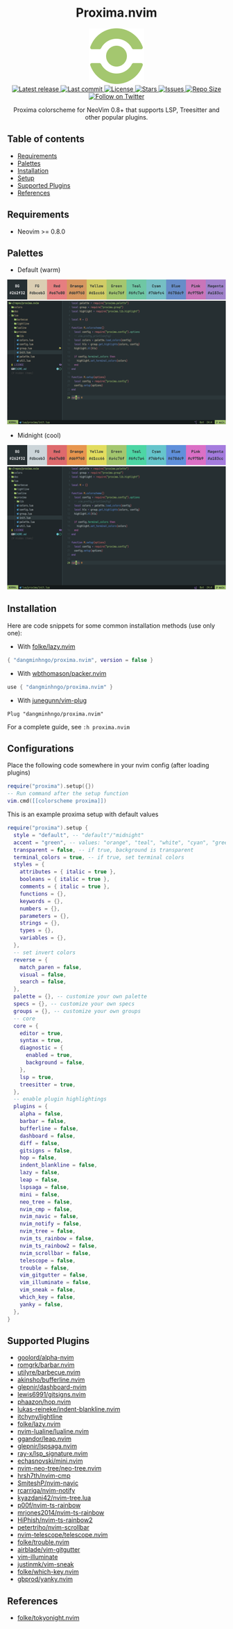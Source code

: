 <h1 align="center">Proxima.nvim</h1>

<div align="center">
  <img src="https://github.com/dangminhngo/proxima.nvim/blob/main/media/logo.png" width="128px" />
</div>

<div align="center">
    <a href="https://github.com/dangminhngo/proxima.nvim/releases/latest">
      <img alt="Latest release" src="https://img.shields.io/github/v/release/dangminhngo/proxima.nvim?style=for-the-badge&logo=starship&color=C9CBFF&logoColor=D9E0EE&labelColor=302D41&include_prerelease&sort=semver" />
    </a>
    <a href="https://github.com/dangminhngo/proxima.nvim/pulse">
      <img alt="Last commit" src="https://img.shields.io/github/last-commit/dangminhngo/proxima.nvim?style=for-the-badge&logo=starship&color=8bd5ca&logoColor=D9E0EE&labelColor=302D41"/>
    </a>
    <a href="https://github.com/dangminhngo/proxima.nvim/blob/main/LICENSE">
      <img alt="License" src="https://img.shields.io/github/license/dangminhngo/proxima.nvim?style=for-the-badge&logo=starship&color=ee999f&logoColor=D9E0EE&labelColor=302D41" />
    </a>
    <a href="https://github.com/dangminhngo/proxima.nvim/stargazers">
      <img alt="Stars" src="https://img.shields.io/github/stars/dangminhngo/proxima.nvim?style=for-the-badge&logo=starship&color=c69ff5&logoColor=D9E0EE&labelColor=302D41" />
    </a>
    <a href="https://github.com/dangminhngo/proxima.nvim/issues">
      <img alt="Issues" src="https://img.shields.io/github/issues/dangminhngo/proxima.nvim?style=for-the-badge&logo=bilibili&color=F5E0DC&logoColor=D9E0EE&labelColor=302D41" />
    </a>
    <a href="https://github.com/dangminhngo/proxima.nvim">
      <img alt="Repo Size" src="https://img.shields.io/github/repo-size/dangminhngo/proxima.nvim?color=%23DDB6F2&label=SIZE&logo=codesandbox&style=for-the-badge&logoColor=D9E0EE&labelColor=302D41" />
    </a>
    <a href="https://twitter.com/intent/follow?screen_name=dangminhngo">
      <img alt="Follow on Twitter" src="https://img.shields.io/twitter/follow/dangminhngo?style=for-the-badge&logo=twitter&color=8aadf3&logoColor=D9E0EE&labelColor=302D41" />
    </a>
</div>

<p align="center">
  Proxima colorscheme for NeoVim 0.8+ that supports LSP, Treesitter and other popular plugins.
</p>



## Table of contents

- [Requirements](#requirements)
- [Palettes](#palettes)
- [Installation](#Installation)
- [Setup](#setup)
- [Supported Plugins](#supported-plugins)
- [References](#references)

## Requirements

- Neovim >= 0.8.0

## Palettes

- Default (warm)

<div align="center">
  <img 
    src="https://github.com/dangminhngo/proxima.nvim/blob/main/media/default-palette.png"
    alt="Default Palette"
  />
</div>

<div align="center">
  <img src="https://github.com/dangminhngo/proxima.nvim/blob/main/media/default.png" />
</div>

- Midnight (cool)

<div align="center">
  <img 
    src="https://github.com/dangminhngo/proxima.nvim/blob/main/media/midnight-palette.png"
    alt="Midnight Palette"
  />
</div>

<div align="center">
  <img src="https://github.com/dangminhngo/proxima.nvim/blob/main/media/midnight.png" />
</div>

## Installation

Here are code snippets for some common installation methods (use only one):

- With [folke/lazy.nvim](https://github.com/folke/lazy.nvim)

```lua
{ "dangminhngo/proxima.nvim", version = false }
```

- With [wbthomason/packer.nvim](https://github.com/wbthomason/packer.nvim)
```lua
use { "dangminhngo/proxima.nvim" }
```

- With [junegunn/vim-plug](https://github.com/junegunn/vim-plug)
```vim
Plug "dangminhngo/proxima.nvim"
```

For a complete guide, see ```:h proxima.nvim```

## Configurations

Place the following code somewhere in your nvim config (after loading plugins)

```lua
require("proxima").setup({})
-- Run command after the setup function
vim.cmd([[colorscheme proxima]])
``` 

This is an example proxima setup with default values

```lua
require("proxima").setup {
  style = "default", -- "default"/"midnight"
  accent = "green", -- values: "orange", "teal", "white", "cyan", "green", "magenta", "purple", "red", "blue", "yellow"
  transparent = false, -- if true, background is transparent
  terminal_colors = true, -- if true, set terminal colors
  styles = {
    attributes = { italic = true },
    booleans = { italic = true },
    comments = { italic = true },
    functions = {},
    keywords = {},
    numbers = {},
    parameters = {},
    strings = {},
    types = {},
    variables = {},
  },
  -- set invert colors
  reverse = {
    match_paren = false,
    visual = false,
    search = false,
  },
  palette = {}, -- customize your own palette
  specs = {}, -- customize your own specs
  groups = {}, -- customize your own groups
  -- core
  core = {
    editor = true,
    syntax = true,
    diagnostic = {
      enabled = true,
      background = false,
    },
    lsp = true,
    treesitter = true,
  },
  -- enable plugin highlightings
  plugins = {
    alpha = false,
    barbar = false,
    bufferline = false,
    dashboard = false,
    diff = false,
    gitsigns = false,
    hop = false,
    indent_blankline = false,
    lazy = false,
    leap = false,
    lspsaga = false,
    mini = false,
    neo_tree = false,
    nvim_cmp = false,
    nvim_navic = false,
    nvim_notify = false,
    nvim_tree = false,
    nvim_ts_rainbow = false,
    nvim_ts_rainbow2 = false,
    nvim_scrollbar = false,
    telescope = false,
    trouble = false,
    vim_gitgutter = false,
    vim_illuminate = false,
    vim_sneak = false,
    which_key = false,
    yanky = false,
  },
}
```

## Supported Plugins

- [goolord/alpha-nvim](https://github.com/goolord/alpha-nvim)
- [romgrk/barbar.nvim](https://github.com/romgrk/barbar.nvim)
- [utilyre/barbecue.nvim](https://github.com/utilyre/barbecue.nvim)
- [akinsho/bufferline.nvim](https://github.com/akinsho/bufferline.nvim)
- [glepnir/dashboard-nvim](https://github.com/glepnir/dashboard-nvim)
- [lewis6991/gitsigns.nvim](https://github.com/lewis6991/gitsigns.nvim)
- [phaazon/hop.nvim](https://github.com/phaazon/hop.nvim)
- [lukas-reineke/indent-blankline.nvim](https://github.com/lukas-reineke/indent-blankline.nvim)
- [itchyny/lightline](https://github.com/itchyny/lightline.vim)
- [folke/lazy.nvim](https://github.com/folke/lazy.nvim)
- [nvim-lualine/lualine.nvim](https://github.com/nvim-lualine/lualine.nvim)
- [ggandor/leap.nvim](https://github.com/ggandor/leap.nvim)
- [glepnir/lspsaga.nvim](https://github.com/glepnir/lspsaga.nvim)
- [ray-x/lsp_signature.nvim](https://github.com/ray-x/lsp_signature)
- [echasnovski/mini.nvim](https://github.com/echasnovski/mini.nvim)
- [nvim-neo-tree/neo-tree.nvim](https://github.com/nvim-neo-tree/neo-tree.nvim)
- [hrsh7th/nvim-cmp](https://github.com/hrsh7th/nvim-cmp)
- [SmiteshP/nvim-navic](https://github.com/SmiteshP/nvim-navic)
- [rcarriga/nvim-notify](https://github.com/rcarriga/nvim-notify)
- [kyazdani42/nvim-tree.lua](https://github.com/kyazdani42/nvim-tree.lua)
- [p00f/nvim-ts-rainbow](https://github.com/p00f/nvim-ts-rainbow)
- [mrjones2014/nvim-ts-rainbow](https://github.com/mrjones2014/nvim-ts-rainbow)
- [HiPhish/nvim-ts-rainbow2](https://github.com/HiPhish/nvim-ts-rainbow2)
- [petertriho/nvim-scrollbar](https://github.com/petertriho/nvim-scrollbar)
- [nvim-telescope/telescope.nvim](https://github.com/nvim-telescope/telescope.nvim)
- [folke/trouble.nvim](https://github.com/folke/trouble.nvim)
- [airblade/vim-gitgutter](https://github.com/airblade/vim-gitgutter)
- [vim-illuminate](https://github.com/RRethy/vim-illuminate)
- [justinmk/vim-sneak](https://github.com/justinmk/vim-sneak)
- [folke/which-key.nvim](https://github.com/folke/which-key.nvim)
- [gbprod/yanky.nvim](https://github.com/gbprod/yanky.nvim)

## References

- [folke/tokyonight.nvim](https://github.com/folke/tokyonight.nvim)
